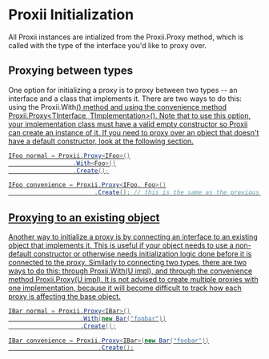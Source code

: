 # Proxii Initialization
All Proxii instances are intialized from the Proxii.Proxy<T> method, which is called with the type of the interface you'd like to proxy over.

## Proxying between types
One option for initializing a proxy is to proxy between two types -- an interface and a class that implements it. There are two ways to do this: using the Proxii<T>.With<U>() method and using the convenience method Proxii.Proxy<TInterface, TImplementation>(). Note that to use this option, your implementation class must have a valid empty constructor so Proxii can create an instance of it. If you need to proxy over an object that doesn't have a default constructor, look at the following section.
```csharp
IFoo normal = Proxii.Proxy<IFoo>()
                  .With<Foo>()
                  .Create();

IFoo convenience = Proxii.Proxy<IFoo, Foo>()
                        .Create(); // this is the same as the previous proxy initialization
```

## Proxying to an existing object
Another way to initialize a proxy is by connecting an interface to an existing object that implements it. This is useful if your object needs to use a non-default constructor or otherwise needs initialization logic done before it is connected to the proxy. Similarly to connecting two types, there are two ways to do this: through Proxii<T>.With(U impl), and through the convenience method Proxii.Proxy<T>(U impl). It is not advised to create multiple proxies with one implementation, because it will become difficult to track how each proxy is affecting the base object.
```csharp
IBar normal = Proxii.Proxy<IBar>()
                    .With(new Bar("foobar"))
                    .Create();

IBar convenience = Proxii.Proxy<IBar>(new Bar("foobar"))
                         .Create();
```
